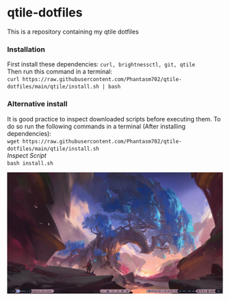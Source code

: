 # qtile-dotfiles
This is a repository containing my qtile dotfiles


### Installation
First install these dependencies: `curl, brightnessctl, git, qtile`\
Then run this command in a terminal:\
`curl https://raw.githubusercontent.com/Phantasm702/qtile-dotfiles/main/qtile/install.sh | bash`

### Alternative install
It is good practice to inspect downloaded scripts before executing them. To do so run the following commands in a terminal (After installing dependencies):\
`wget https://raw.githubusercontent.com/Phantasm702/qtile-dotfiles/main/qtile/install.sh`\
*Inspect Script*\
`bash install.sh`

![qtile_rice.png](https://github.com/Phantasm702/qtile-dotfiles/blob/db36806bf42261b3f5dd5884c5992166791439f4/qtile_rice.png)
